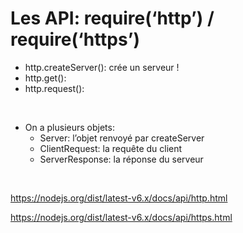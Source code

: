# Les API: require(‘http’) / require(‘https’)

* http.createServer(): crée un serveur !
* http.get(): 
* http.request(): 

<br>

* On a plusieurs objets:
    * Server: l’objet renvoyé par createServer
    * ClientRequest: la requête du client
    * ServerResponse: la réponse du serveur

<br>

https://nodejs.org/dist/latest-v6.x/docs/api/http.html

https://nodejs.org/dist/latest-v6.x/docs/api/https.html